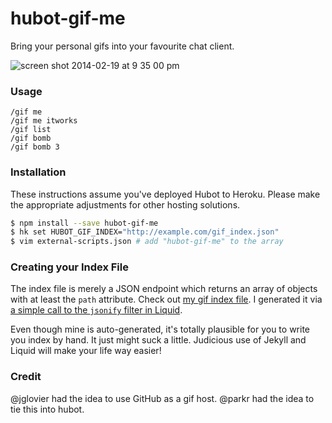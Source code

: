 hubot-gif-me
============

Bring your personal gifs into your favourite chat client.

![screen shot 2014-02-19 at 9 35 00 pm](https://f.cloud.github.com/assets/237985/2214636/bfe24b16-99d7-11e3-9f27-afac7e7df842.png)

### Usage

```text
/gif me
/gif me itworks
/gif list
/gif bomb
/gif bomb 3
```

### Installation

These instructions assume you've deployed Hubot to Heroku. Please make the
appropriate adjustments for other hosting solutions.

```bash
$ npm install --save hubot-gif-me
$ hk set HUBOT_GIF_INDEX="http://example.com/gif_index.json"
$ vim external-scripts.json # add "hubot-gif-me" to the array
```

### Creating your Index File

The index file is merely a JSON endpoint which returns an array of objects with
at least the `path` attribute. Check out [my gif index
file](http://gifs.parkermoo.re/index.json). I generated it via [a simple call to
the `jsonify` filter in
Liquid](https://github.com/parkr/gifs/blob/348db6ade6f7946dea09b7b91293ecc17a8c84cf/index.json).

Even though mine is auto-generated, it's totally plausible for you to write you
index by hand. It just might suck a little. Judicious use of Jekyll and Liquid
will make your life way easier!

### Credit

@jglovier had the idea to use GitHub as a gif host.
@parkr had the idea to tie this into hubot.
